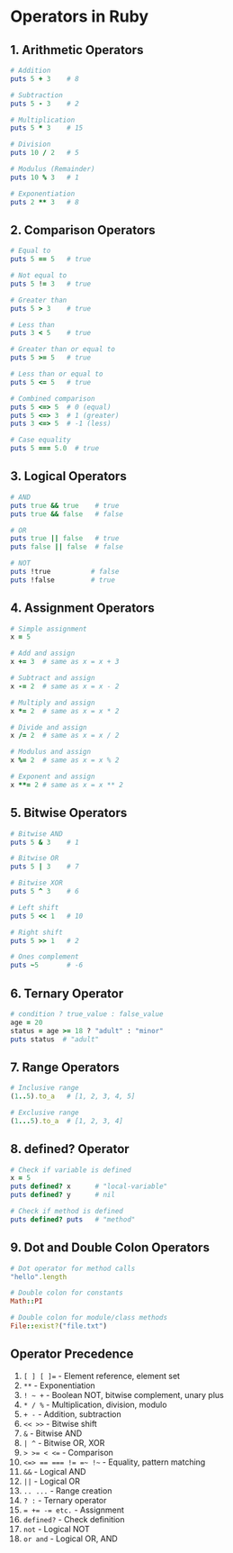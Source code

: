 # Operators in Ruby

## 1. Arithmetic Operators
```ruby
# Addition
puts 5 + 3    # 8

# Subtraction
puts 5 - 3    # 2

# Multiplication
puts 5 * 3    # 15

# Division
puts 10 / 2   # 5

# Modulus (Remainder)
puts 10 % 3   # 1

# Exponentiation
puts 2 ** 3   # 8
```

## 2. Comparison Operators
```ruby
# Equal to
puts 5 == 5   # true

# Not equal to
puts 5 != 3   # true

# Greater than
puts 5 > 3    # true

# Less than
puts 3 < 5    # true

# Greater than or equal to
puts 5 >= 5   # true

# Less than or equal to
puts 5 <= 5   # true

# Combined comparison
puts 5 <=> 5  # 0 (equal)
puts 5 <=> 3  # 1 (greater)
puts 3 <=> 5  # -1 (less)

# Case equality
puts 5 === 5.0  # true
```

## 3. Logical Operators
```ruby
# AND
puts true && true    # true
puts true && false   # false

# OR
puts true || false   # true
puts false || false  # false

# NOT
puts !true          # false
puts !false         # true
```

## 4. Assignment Operators
```ruby
# Simple assignment
x = 5

# Add and assign
x += 3  # same as x = x + 3

# Subtract and assign
x -= 2  # same as x = x - 2

# Multiply and assign
x *= 2  # same as x = x * 2

# Divide and assign
x /= 2  # same as x = x / 2

# Modulus and assign
x %= 2  # same as x = x % 2

# Exponent and assign
x **= 2 # same as x = x ** 2
```

## 5. Bitwise Operators
```ruby
# Bitwise AND
puts 5 & 3    # 1

# Bitwise OR
puts 5 | 3    # 7

# Bitwise XOR
puts 5 ^ 3    # 6

# Left shift
puts 5 << 1   # 10

# Right shift
puts 5 >> 1   # 2

# Ones complement
puts ~5       # -6
```

## 6. Ternary Operator
```ruby
# condition ? true_value : false_value
age = 20
status = age >= 18 ? "adult" : "minor"
puts status  # "adult"
```

## 7. Range Operators
```ruby
# Inclusive range
(1..5).to_a   # [1, 2, 3, 4, 5]

# Exclusive range
(1...5).to_a  # [1, 2, 3, 4]
```

## 8. defined? Operator
```ruby
# Check if variable is defined
x = 5
puts defined? x      # "local-variable"
puts defined? y      # nil

# Check if method is defined
puts defined? puts   # "method"
```

## 9. Dot and Double Colon Operators
```ruby
# Dot operator for method calls
"hello".length

# Double colon for constants
Math::PI

# Double colon for module/class methods
File::exist?("file.txt")
```

## Operator Precedence
1. `[ ] [ ]=` - Element reference, element set
2. `**` - Exponentiation
3. `! ~ +` - Boolean NOT, bitwise complement, unary plus
4. `* / %` - Multiplication, division, modulo
5. `+ -` - Addition, subtraction
6. `<< >>` - Bitwise shift
7. `&` - Bitwise AND
8. `| ^` - Bitwise OR, XOR
9. `> >= < <=` - Comparison
10. `<=> == === != =~ !~` - Equality, pattern matching
11. `&&` - Logical AND
12. `||` - Logical OR
13. `.. ...` - Range creation
14. `? :` - Ternary operator
15. `= += -= etc.` - Assignment
16. `defined?` - Check definition
17. `not` - Logical NOT
18. `or and` - Logical OR, AND 